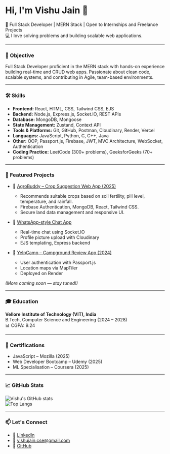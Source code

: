 # Hi, I'm Vishu Jain 👋

🚀 Full Stack Developer | MERN Stack | Open to Internships and Freelance Projects  
💻 I love solving problems and building scalable web applications.

---

### 🎯 Objective
Full Stack Developer proficient in the MERN stack with hands-on experience building real-time and CRUD web apps. Passionate about clean code, scalable systems, and contributing in Agile, team-based environments.

---

### 🛠️ Skills
- **Frontend:** React, HTML, CSS, Tailwind CSS, EJS  
- **Backend:** Node.js, Express.js, Socket.IO, REST APIs  
- **Database:** MongoDB, Mongoose  
- **State Management:** Zustand, Context API  
- **Tools & Platforms:** Git, GitHub, Postman, Cloudinary, Render, Vercel  
- **Languages:** JavaScript, Python, C, C++, Java  
- **Other:** OOP, Passport.js, Firebase, JWT, MVC Architecture, WebSocket, Authentication  
- **Coding Practice:** LeetCode (300+ problems), GeeksforGeeks (70+ problems)  

---

### 📌 Featured Projects
- 🔷 [AgroBuddy – Crop Suggestion Web App (2025)](https://github.com/vishucs50)  
  - Recommends suitable crops based on soil fertility, pH level, temperature, and rainfall.  
  - Firebase Authentication, MongoDB, React, Tailwind CSS.  
  - Secure land data management and responsive UI.  

- 🔷 [WhatsApp-style Chat App](https://github.com/vishucs50/ChatApp)  
  - Real-time chat using Socket.IO  
  - Profile picture upload with Cloudinary  
  - EJS templating, Express backend  

- 🔷 [YelpCamp – Campground Review App (2024)](https://github.com/vishucs50/yelpcamp)  
  - User authentication with Passport.js  
  - Location maps via MapTiler  
  - Deployed on Render  

*(More coming soon — stay tuned!)*

---


### 🎓 Education
**Vellore Institute of Technology (VIT), India**  
B.Tech, Computer Science and Engineering (2024 – 2028)  
📊 CGPA: 9.24  

---

### 📜 Certifications
- JavaScript – Mozilla (2025)  
- Web Developer Bootcamp – Udemy (2025)  
- ML Specialisation – Coursera (2025)  

---

### 📈 GitHub Stats
![Vishu's GitHub stats](https://github-readme-stats.vercel.app/api?username=vishucs50&show_icons=true&theme=radical)  
![Top Langs](https://github-readme-stats.vercel.app/api/top-langs/?username=vishucs50&layout=compact&theme=radical)

---

### 📫 Let's Connect
- 💼 [LinkedIn](https://linkedin.com/in/vishu-jain)  
- 📧 vishujain.cse@gmail.com  
- 🐙 [GitHub](https://github.com/vishucs50)  
